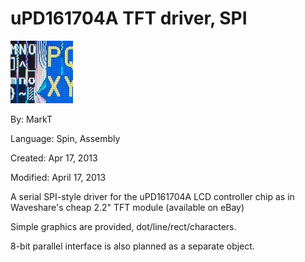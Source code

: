 # uPD161704A TFT driver, SPI

![uPD161704A-thumb.jpg](uPD161704A-thumb.jpg)

By: MarkT

Language: Spin, Assembly

Created: Apr 17, 2013

Modified: April 17, 2013

A serial SPI-style driver for the uPD161704A LCD controller chip as in Waveshare's cheap 2.2" TFT module (available on eBay)

Simple graphics are provided, dot/line/rect/characters.

8-bit parallel interface is also planned as a separate object.
